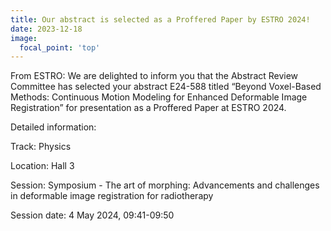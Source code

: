 ```yaml
---
title: Our abstract is selected as a Proffered Paper by ESTRO 2024!
date: 2023-12-18
image:
  focal_point: 'top'
---
```


From ESTRO: We are delighted to inform you that the Abstract Review Committee has selected your abstract E24-588 titled “Beyond Voxel-Based Methods: Continuous Motion Modeling for Enhanced Deformable Image Registration” for presentation as a Proffered Paper at ESTRO 2024.

<!--more-->

Detailed information:

Track: Physics

Location: Hall 3

Session: Symposium - The art of morphing: Advancements and challenges in deformable image registration for radiotherapy

Session date: 4 May 2024, 09:41-09:50